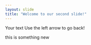 ```yaml
---
layout: slide
title: "Welcome to our second slide!"
---
```

Your text
Use the left arrow to go back!

this is something new

